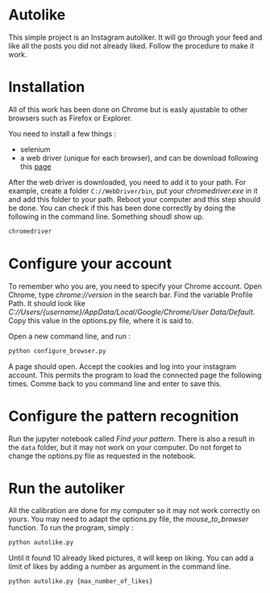 # Autolike
This simple project is an Instagram autoliker. It will go through your feed and like all the posts you did not already liked. Follow the procedure to make it work.

# Installation
All of this work has been done on Chrome but is easly ajustable to other browsers such as Firefox or Explorer.

You need to install a few things :
* selenium
* a web driver (unique for each browser), and can be download following this [page](https://selenium-python.readthedocs.io/installation.html)

After the web driver is downloaded, you need to add it to your path. For example, create a folder `C://WebDriver/bin`, put your *chromedriver.exe* in it and add this folder to your path.
Reboot your computer and this step should be done. You can check if this has been done correctly by doing the following in the command line. Something shoudl show up.
```bash
chromedriver
```

# Configure your account
To remember who you are, you need to specify your Chrome account. Open Chrome, type *chrome://version* in the search bar. Find the variable Profile Path. It should look like *C://Users/{username}/AppData/Local/Google/Chrome/User Data/Default*. Copy this value in the options.py file, where it is said to.

Open a new command line, and run :
```bash
python configure_browser.py
```
A page should open. Accept the cookies and log into your instagram account. This permits the program to load the connected page the following times.
Comme back to you command line and enter to save this.

# Configure the pattern recognition
Run the jupyter notebook called *Find your pattern*. There is also a result in the `data` folder, but it may not work on your computer. Do not forget to change the options.py file as requested in the notebook.

# Run the autoliker
All the calibration are done for my computer so it may not work correctly on yours. You may need to adapt the options.py file, the *mouse_to_browser* function.
To run the program, simply :
```bash
python autolike.py
```
Until it found 10 already liked pictures, it will keep on liking. You can add a limit of likes by adding a number as argument in the command line.
```bash
python autolike.py {max_number_of_likes}
```